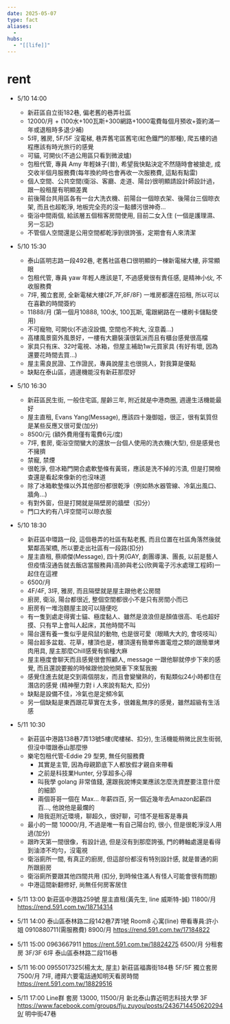 ```yaml
---
date: 2025-05-07
type: fact
aliases:
  -
hubs:
  - "[[life]]"
---
```


# rent

- 5/10 14:00
    - 新莊區自立街182巷, 偏老舊的巷弄社區
    - 12000/月 + (100水+100瓦斯+300網路+1000電費每個月預收+簽約滿一年或退租時多退少補)
    - 5坪, 雅房, 5F/5F 沒電梯, 巷弄舊宅區舊宅(紅色鐵門的那種), 爬五樓的過程應該有時光旅行的感覺
    - 可貓, 可開伙(不過公用區只看到微波爐)
    - 包租代管, 專員 Amy 年輕妹子(普), 希望我快點決定不然隨時會被搶走, 成交收半個月服務費(每年換約時也會再收一次服務費, 這點有點雷)
    - 個人空間、公共空間(衛浴、客廳、走道、陽台)很明顯請設計師設計過，跟一般租屋有明顯差異
    - 前後陽台共用區各有一台大洗衣機、前陽台一個晾衣架、後陽台三個晾衣架, 而且也超乾淨, 地板完全亮的沒一點髒污很神奇...
    - 衛浴中間兩個, 給該層五個租客房間使用, 目前二女入住 (一個是護理濕、另一忘記)
    - 不管個人空間還是公用空間都乾淨到很誇張，定期會有人來清潔

- 5/10 15:30
    - 泰山區明志路一段492巷, 老舊社區巷口很明顯的一棟新電梯大樓, 非常顯眼
    - 包租代管, 專員 yaw 年輕人應該是T, 不過感覺很有責任感, 是精神小伙, 不收服務費
    - 7坪, 獨立套房, 全新電梯大樓(2F,7F,8F/8F) 一堆房都還在招租, 所以可以在喜歡的時間簽約
    - 11888/月 (第一個月10888, 100水, 100瓦斯, 電跟網路在一樓刷卡儲點使用)
    - 不可寵物, 可開伙(不過沒設備, 空間也不夠大, 沒意義...)
    - 高樓風景窗外風景好，一樓有大廳裝潢很氣派而且有櫃台感覺很高檔
    - 家具只有床、32吋電視、冰箱，但屋主補助1w元買家具 (有好有壞, 因為還要花時間去買...)
    - 屋主需良民證、工作證民，專員說屋主也很挑人，對我算是優點
    - 缺點在泰山區，週邊機能沒有新莊那麼好

- 5/10 16:30
    - 新莊區民生街, 一般住宅區, 屋齡三年, 附近就是中港商圈, 週邊生活機能最好
    - 屋主直租, Evans Yang(Message), 應該四十幾御姐，很正，很有氣質但是某些反應又很可愛(加分)
    - 8500/元 (額外費用僅有電費6元/度)
    - 7坪, 套房, 衛浴空間蠻大的還放一台個人使用的洗衣機(大型), 但是感覺也不擁擠
    - 禁寵, 禁煙
    - 很乾淨, 但冰箱門開合處軟墊條有黃斑，應該是洗不掉的污漬, 但是打開檢查還是看起來像新的也沒味道
    - 除了冰箱軟墊條以外其他部份都很乾淨（例如熱水器管線、冷氣出風口、牆角...)
    - 有對外窗，但是打開就是隔壁房的牆壁（扣分）
    - 門口大約有八坪空間可以晾衣服

- 5/10 18:30
    - 新莊區中環路一段, 這個巷弄的社區有點老舊, 而且位置在社區角落然後就緊鄰高架橋, 所以要走出社區有一段路(扣分)
    - 屋主直租, 蔡順傑(Message), 四十男(GAY, 劇團導演、團長, 以前是藝人但疫情沒通告就去飯店當服務員)高帥與老公(欣興電子污水處理工程師)一起住在這裡
    - 6500/月
    - 4F/4F, 3坪, 雅房, 而且隔壁就是屋主跟他老公房間
    - 廚房, 衛浴, 陽台都很近, 整個空間都很小不是只有房間小而已
    - 廚房有一堆泡麵屋主說可以隨便吃
    - 有一隻到處走得賓士貓、極度黏人、雖然是浪浪但是顏值很高、毛也超好摸、只有早上會叫人起床，其他時間不叫
    - 陽台還有養一隻似乎是飛鼠的動物, 也是很可愛（眼睛大大的, 會吱吱叫）
    - 陽台超多盆栽、花草，樓頂也是，樓頂還有簡單佈置電燈之類的跟簡單烤肉用具, 屋主那麼Chill感覺有偷種大麻
    - 屋主極度會聊天而且感覺很會照顧人, message 一跟他聊就停步下來的感覺, 而且還說要搬的時候跟他說他開車下來幫我搬
    - 感覺住進去就是交到兩個朋友，而且會變蠻熟的，有點類似24小時都住在潛店的感覺 (精神壓力對 i 人來說有點大, 扣分)
    - 缺點是設備不佳，冷氣也是定頻冷氣
    - 另一個缺點是東西跟花草實在太多，很雜亂無序的感覺，雖然超級有生活感

- 5/11 10:30
    - 新莊區中港路138巷7弄13號5樓(爬樓梯、扣分), 生活機能稍微比民生街弱, 但沒中環跟泰山那麼慘
    - 樂宅包租代管-Eddie 29 型男, 無任何服務費
        - 其實是主管, 因為母親節底下人都放假才親自來帶看
        - 之前是科技業Hunter, 分享超多心得
        - 叫我學 golang 非常值錢, 還跟我說博奕業應該怎麼洗資歷要注意什麼的細節
        - 兩個哥哥一個在 Max... 年薪四百, 另一個近幾年去Amazon起薪四百..., 他說他是最爛的
        - 陪我逛附近環境，聊超久，很好聊，可惜不是租客是專員
    - 最小的一間 10000/月, 不過是唯一有自己陽台的, 很小, 但是很乾淨沒人用過(加分)
    - 跟昨天第一間很像，有設計過, 但是沒有到那麼誇張, 門的轉軸處還是看得到油漆不均勻，沒電視
    - 衛浴廁所一間, 有真正的廚房, 但這部份都沒有特別設計感, 就是普通的廁所跟廚房
    - 衛浴廁所要跟其他四間共用 (扣分, 到時候住滿人有怪人可能會很有問題)
    - 中港這間新翻修好, 尚無任何房客居住
    
- 5/11 13:00 新莊區中港路259號 屋主直租(黃先生, line 威斯特-誠) 11800/月 https://rend.591.com.tw/18714314
- 5/11 14:00 泰山區泰林路二段142巷7弄1號 Room8 心寓(line) 帶看專員:許小姐 0910880711(需服務費) 8900/月 https://rend.591.com.tw/17184822
- 5/11 15:00 0963667911 https://rent.591.com.tw/18824275 6500/月 分租套房 3F/3F 6坪 泰山區泰林路二段116巷
- 5/11 16:00 0955017325(楊太太, 屋主) 新莊區福壽街184巷 5F/5F 獨立套房 7500/月 7坪, 禮拜六要電話通知明天看房時間 https://rent.591.com.tw/18829516
- 5/11 17:00 Line群 套房 13000, 11500/月 新北泰山靠近明志科技大學 3F https://www.facebook.com/groups/fju.zuyou/posts/24367144506202949/
明中街47巷

